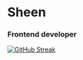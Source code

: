 # Sheen
### Frontend developer

[![GitHub Streak](https://streak-stats.demolab.com?user=shneketos&theme=dark&hide_border=true)](https://git.io/streak-stats)
